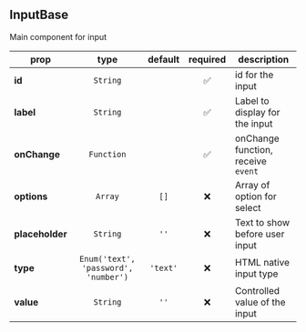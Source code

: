 ## InputBase

Main component for input

prop | type | default | required | description
---- | :----: | :-------: | :--------: | -----------
**id** | `String` |  | :white_check_mark: | id for the input
**label** | `String` |  | :white_check_mark: | Label to display for the input
**onChange** | `Function` |  | :white_check_mark: | onChange function, receive `event`
**options** | `Array` | `[]` | :x: | Array of option for select
**placeholder** | `String` | `''` | :x: | Text to show before user input
**type** | `Enum('text', 'password', 'number')` | `'text'` | :x: | HTML native input type
**value** | `String` | `''` | :x: | Controlled value of the input


